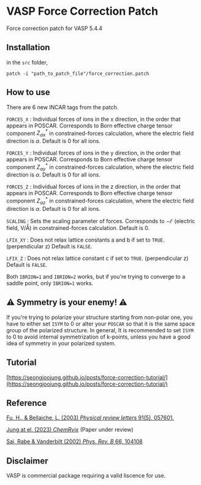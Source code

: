 # VASP Force Correction Patch
Force correction patch for VASP 5.4.4

## Installation
 in the `src` folder,
```
patch -i "path_to_patch_file"/force_correction.patch
```

## How to use

There are 6 new INCAR tags from the patch.

`FORCES_X`
: Individual forces of ions in the x direction, in the order that appears in POSCAR. Corresponds to Born effective charge tensor component $Z^*_{\alpha x}$ in constrained-forces calculation, where the electric field direction is $\alpha$. Default is 0 for all ions.

`FORCES_Y`
: Individual forces of ions in the y direction, in the order that appears in POSCAR. Corresponds to Born effective charge tensor component $Z^*_{\alpha y}$ in constrained-forces calculation, where the electric field direction is $\alpha$. Default is 0 for all ions.

`FORCES_Z`
: Individual forces of ions in the z direction, in the order that appears in POSCAR. Corresponds to Born effective charge tensor component $Z^*_{\alpha z}$ in constrained-forces calculation, where the electric field direction is $\alpha$. Default is 0 for all ions.

`SCALING`
: Sets the scaling parameter of forces. Corresponds to $-\mathcal{E}$ (electric field, V/&#8491;) in constrained-forces calculation. Default is 0.

`LFIX_XY`
: Does not relax lattice constants a and b if set to `TRUE`. (perpendicular z) Default is `FALSE`.

`LFIX_Z`
: Does not relax lattice constant c if set to `TRUE`. (perpendicular z) Default is `FALSE`.

Both `IBRION=1` and `IBRION=2` works, but if you're trying to converge to a saddle point, only `IBRION=1` works.

## :warning: **Symmetry is your enemy!** :warning:

If you're trying to polarize your structure starting from non-polar one, you have to either set `ISYM` to 0 or alter your `POSCAR` so that it is the same space group of the polarized structure. In general, It is recommended to set `ISYM` to 0 to avoid internal symmetrization of k-points, unless you have a good idea of symmetry in your polarized system.

## Tutorial
[https://seongjoojung.github.io/posts/force-correction-tutorial/](https://seongjoojung.github.io/posts/force-correction-tutorial/)

## Reference

[Fu, H., & Bellaiche, L. (2003) *Physical review letters* 91(5), 057601.](https://journals.aps.org/prl/abstract/10.1103/PhysRevLett.91.057601)

[Jung at el. (2023) *ChemRvix*](https://chemrxiv.org/engage/chemrxiv/article-details/63fd7308897b18336f3a59aa) (Paper under review)

[Sai, Rabe & Vanderbilt (2002) *Phys. Rev. B* 66, 104108](https://journals.aps.org/prb/abstract/10.1103/PhysRevB.66.104108)

## Disclaimer
VASP is commercial package requiring a valid liscence for use.
